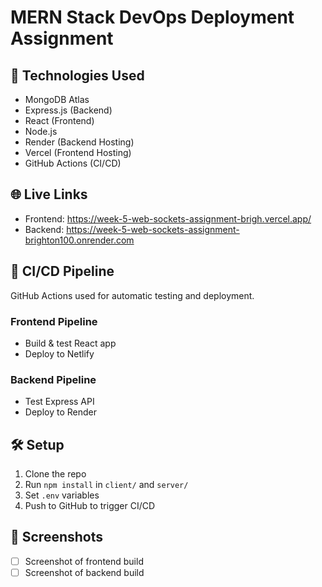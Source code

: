 # MERN Stack DevOps Deployment Assignment

## 🔧 Technologies Used
- MongoDB Atlas
- Express.js (Backend)
- React (Frontend)
- Node.js
- Render (Backend Hosting)
- Vercel (Frontend Hosting)
- GitHub Actions (CI/CD)

## 🌐 Live Links
- Frontend: https://week-5-web-sockets-assignment-brigh.vercel.app/
- Backend: https://week-5-web-sockets-assignment-brighton100.onrender.com

## 🚀 CI/CD Pipeline
GitHub Actions used for automatic testing and deployment.

### Frontend Pipeline
- Build & test React app
- Deploy to Netlify

### Backend Pipeline
- Test Express API
- Deploy to Render

## 🛠️ Setup
1. Clone the repo
2. Run `npm install` in `client/` and `server/`
3. Set `.env` variables
4. Push to GitHub to trigger CI/CD

## 📸 Screenshots
- [ ] Screenshot of frontend build
- [ ] Screenshot of backend build
